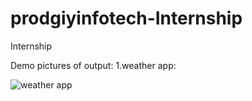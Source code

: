 # prodgiyinfotech-Internship
Internship

Demo pictures of output:
1.weather app:

![weather app ](https://github.com/user-attachments/assets/7fd15b20-4b56-4698-847c-474d9c5c2978)

